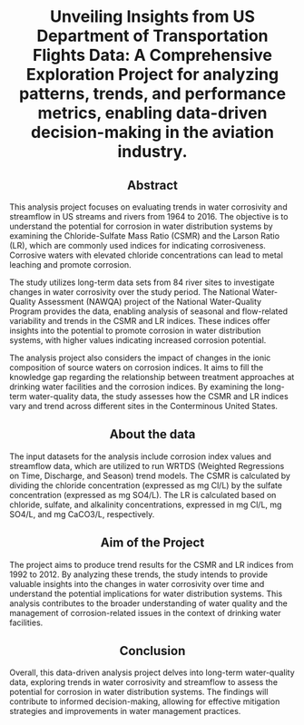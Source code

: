 <h1 align="center">
Unveiling Insights from US Department of Transportation Flights Data: A Comprehensive Exploration Project for analyzing patterns, trends, and performance metrics, enabling data-driven decision-making in the aviation industry.
</h1> 

<h2 align="center"> Abstract
</h2>
This analysis project focuses on evaluating trends in water corrosivity and streamflow in US streams and rivers from 1964 to 2016. The objective is to understand the potential for corrosion in water distribution systems by examining the Chloride-Sulfate Mass Ratio (CSMR) and the Larson Ratio (LR), which are commonly used indices for indicating corrosiveness. Corrosive waters with elevated chloride concentrations can lead to metal leaching and promote corrosion.


The study utilizes long-term data sets from 84 river sites to investigate changes in water corrosivity over the study period. The National Water-Quality Assessment (NAWQA) project of the National Water-Quality Program provides the data, enabling analysis of seasonal and flow-related variability and trends in the CSMR and LR indices. These indices offer insights into the potential to promote corrosion in water distribution systems, with higher values indicating increased corrosion potential.

The analysis project also considers the impact of changes in the ionic composition of source waters on corrosion indices. It aims to fill the knowledge gap regarding the relationship between treatment approaches at drinking water facilities and the corrosion indices. By examining the long-term water-quality data, the study assesses how the CSMR and LR indices vary and trend across different sites in the Conterminous United States.

<h2 align="center"> About the data
</h2>
The input datasets for the analysis include corrosion index values and streamflow data, which are utilized to run WRTDS (Weighted Regressions on Time, Discharge, and Season) trend models. The CSMR is calculated by dividing the chloride concentration (expressed as mg Cl/L) by the sulfate concentration (expressed as mg SO4/L). The LR is calculated based on chloride, sulfate, and alkalinity concentrations, expressed in mg Cl/L, mg SO4/L, and mg CaCO3/L, respectively.

<h2 align="center">Aim of the Project
</h2>
The project aims to produce trend results for the CSMR and LR indices from 1992 to 2012. By analyzing these trends, the study intends to provide valuable insights into the changes in water corrosivity over time and understand the potential implications for water distribution systems. This analysis contributes to the broader understanding of water quality and the management of corrosion-related issues in the context of drinking water facilities.

<h2 align="center">Conclusion
</h2>
Overall, this data-driven analysis project delves into long-term water-quality data, exploring trends in water corrosivity and streamflow to assess the potential for corrosion in water distribution systems. The findings will contribute to informed decision-making, allowing for effective mitigation strategies and improvements in water management practices.
